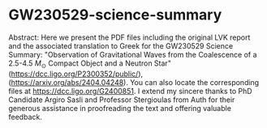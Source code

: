 # GW230529-science-summary

Abstract:
    Here we present the PDF files including the original LVK report and the associated translation to Greek for the GW230529 Science Summary: "Observation of Gravitational Waves from the Coalescence of a 2.5-4.5 $M_\odot$ Compact Object and a Neutron Star" (https://dcc.ligo.org/P2300352/public/), (https://arxiv.org/abs/2404.04248). You can also locate the corresponding files at https://dcc.ligo.org/G2400851. I extend my sincere thanks to PhD Candidate Argiro Sasli and Professor Stergioulas from Auth for their generous assistance in proofreading the text and offering valuable feedback.

